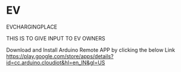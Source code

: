 # EV
EVCHARGINGPLACE

THIS IS TO GIVE INPUT TO EV OWNERS

Download  and Install Arduino Remote APP by clicking the below Link
https://play.google.com/store/apps/details?id=cc.arduino.cloudiot&hl=en_IN&gl=US
